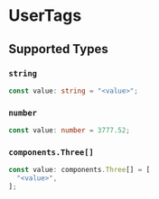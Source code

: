 # UserTags


## Supported Types

### `string`

```typescript
const value: string = "<value>";
```

### `number`

```typescript
const value: number = 3777.52;
```

### `components.Three[]`

```typescript
const value: components.Three[] = [
  "<value>",
];
```

